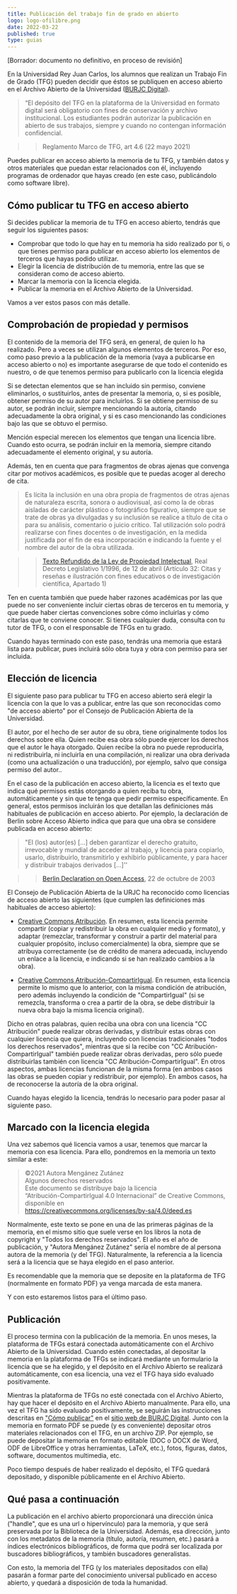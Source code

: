 ```yaml
---
title: Publicación del trabajo fin de grado en abierto
logo: logo-ofilibre.png
date: 2022-03-22
published: true
type: guias
---
```


[Borrador: documento no definitivo, en proceso de revisión]

En la Universidad Rey Juan Carlos, los alumnos que realizan un
Trabajo Fin de Grado (TFG) pueden decidir que éstos se publiquen
en acceso abierto en el Archivo Abierto de la Universidad
([BURJC Digital](https://burjcdigital.urjc.es/)).

> “El depósito del TFG en la plataforma de la Universidad en
> formato digital será obligatorio con fines de conservación
> y archivo institucional.
> Los estudiantes podrán autorizar la publicación en abierto
> de sus trabajos, siempre y cuando no contengan información
> confidencial.

>> Reglamento Marco de TFG, art 4.6 (22 mayo 2021)

Puedes publicar en acceso abierto la memoria de tu TFG,
y también datos y otros materiales que puedan estar
relacionados con él, incluyendo programas de ordenador
que hayas creado (en este caso, publicándolo como
software libre).

## Cómo publicar tu TFG en acceso abierto

Si decides publicar la memoria de tu TFG en acceso abierto,
tendrás que seguir los siguientes pasos:

* Comprobar que todo lo que hay en tu memoria ha sido
realizado por ti, o que tienes permiso para publicar en
acceso abierto los elementos de terceros que hayas
podido utilizar.
* Elegir la licencia de distribución de tu memoria, entre
las que se consideran como de acceso abierto.
* Marcar la memoria con la licencia elegida.
* Publicar la memoria en el Archivo Abierto de la Universidad.

Vamos a ver estos pasos con más detalle.

## Comprobación de propiedad y permisos

El contenido de la memoria del TFG será, en general, de
quien lo ha realizado. Pero a veces se utilizan algunos
elementos de terceros. Por eso, como paso previo a la
publicación de la memoria (vaya a publicarse en acceso
abierto o no) es importante asegurarse de que todo el
contenido es nuestro, o de que tenemos permiso para
publicarlo con la licencia elegida

Si se detectan elementos que se han incluido sin permiso,
conviene eliminarlos, o sustituirlos, antes de presentar
la memoria, o, si es posible, obtener permiso de su autor
para incluirlos. Si se obtiene permiso de su autor,
se podrán incluir, siempre mencionando la autoría,
citando adecuadamente la obra original, y si es
caso mencionando las condiciones bajo las que se
obtuvo el permiso.

Mención especial merecen los elementos que
tengan una licencia libre. Cuando esto ocurra,
se podrán incluir en la memoria, siempre citando
adecuadamente el elemento original, y su autoría.

Además, ten en cuenta que para fragmentos de
obras ajenas que convenga citar por motivos académicos,
es posible que te puedas acoger al derecho de cita.

> Es lícita la inclusión en una obra propia de fragmentos
> de otras ajenas de naturaleza escrita, sonora o audiovisual,
> así como la de obras aisladas de carácter plástico o
> fotográfico figurativo, siempre que se trate de obras
> ya divulgadas y su inclusión se realice a título de cita o
> para su análisis, comentario o juicio crítico.
> Tal utilización solo podrá realizarse con fines docentes
> o de investigación, en la medida justificada por el fin
> de esa incorporación e indicando la fuente y el nombre
> del autor de la obra utilizada. 

>> [Texto Refundido de la Ley de Propiedad Intelectual](https://www.boe.es/buscar/act.php?id=BOE-A-1996-8930),
>> Real Decreto Legislativo 1/1996, de 12 de abril
>> (Artículo 32: Citas y reseñas e ilustración con fines
>> educativos o de investigación científica, Apartado 1)

Ten en cuenta también que puede haber razones académicas
por las que puede no ser conveniente incluir ciertas
obras de terceros en tu memoria, y que puede haber
ciertas convenciones sobre cómo incluirlas y cómo citarlas
que te conviene conocer. Si tienes cualquier duda,
consulta con tu tutor de TFG, o con el responsable de
TFGs en tu grado.

Cuando hayas terminado con este paso, tendrás una memoria
que estará lista para publicar, pues incluirá sólo obra tuya
y obra con permiso para ser incluida.

## Elección de licencia

El siguiente paso para publicar tu TFG en acceso abierto
será elegir la licencia con la que lo vas a publicar, entre
las que son reconocidas como "de acceso abierto" por el
Consejo de Publicación Abierta de la Universidad.

El autor, por el hecho de ser autor de su obra, tiene
originalmente todos los derechos sobre ella. Quien recibe
esa obra sólo puede ejercer los derechos que el autor
le haya otorgado. Quien recibe la
obra no puede reproducirla, ni redistribuirla, ni incluirla
en una compilación, ni realizar una obra derivada
(como una actualización o una traducción), por ejemplo,
salvo que consiga permiso del autor..

En el caso de la publicación en acceso abierto,
la licencia es el texto que indica qué permisos estás
otorgando a quien reciba tu obra, automáticamente
y sin que te tenga que pedir permiso específicamente.
En general, estos permisos incluirán los que detallan
las definiciones más habituales de publicación en acceso
abierto. Por ejemplo, la declaración de Berlin sobre
Acceso Abierto indica que para que una obra se considere
publicada en acceso abierto:

> "El (los) autor(es) [...] deben garantizar el derecho gratuito,
> irrevocable y mundial de acceder al  trabajo, y licencia
> para copiarlo, usarlo, distribuirlo, transmitirlo y exhibirlo
> públicamente, y para hacer y distribuir trabajos derivados […]''

>> [Berlin Declaration on Open Access](https://openaccess.mpg.de/Berlin-Declaration), 
>> 22 de octubre de 2003

El Consejo de Publicación Abierta de la URJC ha reconocido
como licencias de acceso abierto las siguientes (que cumplen
las definiciones más habituales de acceso abierto):

* [Creative Commons Atribución](https://creativecommons.org/licenses/by/4.0/deed.es).
En resumen, esta licencia permite compartir (copiar y redistribuir
la obra en cualquier medio y formato), y adaptar (remezclar, transformar
y construir a partir del material para cualquier propósito,
incluso comercialmente) la obra, siempre que se atribuya correctamente
(se de crédito de manera adecuada, incluyendo un enlace a la licencia,
e indicando si se han realizado cambios a la obra).

* [Creative Commons Atribución-CompartirIgual](https://creativecommons.org/licenses/by-sa/4.0/deed.es).
En resumen, esta licencia permite lo mismo que lo anterior, con la misma
condición de atribución, pero además incluyendo la condición de
"CompartirIgual" (si se remezcla, transforma o crea a partir de la obra,
se debe distribuir la nueva obra bajo la misma licencia original). 

Dicho en otras palabras, quien reciba una obra con una licencia
"CC Atribución" puede realizar obras derivadas, y distribuir estas
obras con cualquier licencia que quiera, incluyendo con licencias
tradicionales "todos los derechos reservados", mientras que si la
recibe con "CC Atribución-CompartirIgual" también puede realizar 
obras derivadas, pero sólo puede distribuirlas también con licencia
"CC Atribución-CompartirIgual". En otros aspectos, ambas licencias
funcionan de la misma forma (en ambos casos las obras se pueden
copiar y redistribuir, por ejemplo). En ambos casos, ha de reconocerse
la autoría de la obra original.

Cuando hayas elegido la licencia, tendrás lo necesario para
poder pasar al siguiente paso.

## Marcado con la licencia elegida

Una vez sabemos qué licencia vamos a usar, tenemos que marcar
la memoria con esa licencia. Para ello, pondremos en la memoria
un texto similar a este:

> ©2021 Autora Mengánez Zutánez<br>
> Algunos derechos reservados<br>
> Este documento se distribuye bajo la licencia<br>
> “Atribución-CompartirIgual 4.0 Internacional” de Creative Commons,
> disponible en<br>
> https://creativecommons.org/licenses/by-sa/4.0/deed.es

Normalmente, este texto se pone en una de las primeras páginas
de la memoria, en el mismo sitio que suele verse en los libros
la nota de copyright y "Todos los derechos reservados". El año
es el año de publicación, y "Autora Mengánez Zutánez" sería
el nombre de al persona autora de la memoria (y del TFG).
Naturalmente, la referencia a la licencia será a la licencia que
se haya elegido en el paso anterior.

Es recomendable que la memoria que se deposite en la
plataforma de TFG (normalmente en formato PDF)
ya venga marcada de esta manera.

Y con esto estaremos listos para el último paso.

## Publicación

El proceso termina con la publicación de la memoria.
En unos meses, la plataforma de TFGs estará conectada
automáticamente con el Archivo Abierto de la Universidad.
Cuando estén conectadas, al depositar la memoria en
la plataforma de TFGs se indicará mediante un formulario
la licencia que se ha elegido, y el depósito en el Archivo
Abierto se realizará automáticamente, con esa licencia,
una vez el TFG haya sido evaluado positivamente.

Mientras la plataforma de TFGs no esté conectada con
el Archivo Abierto, hay que hacer el depósito en el Archivo
Abierto manualmente. Para ello, una vez el TFG ha sido
evaluado positivamente, se seguirán las instrucciones
descritas en ["Cómo publicar"](https://burjcdigital.urjc.es/page/howtopublish)
en el [sitio web de BURJC Digital](https://burjcdigital.urjc.es).
Junto con la memoria en formato PDF se puede (y es conveniente) depositar
otros materiales relacionados con el TFG, en un archivo ZIP.
Por ejemplo, se puede depositar la memoria en formato editable
(DOC o DOCX de Word, ODF de LibreOffice y otras herramientas,
LaTeX, etc.), fotos, figuras, datos, software, documentos multimedia, etc.

Poco tiempo después de haber realizado el depósito,
el TFG quedará depositado, y disponible públicamente en el
Archivo Abierto.

## Qué pasa a continuación

La publicación en el archivo abierto proporcionará una dirección
única ("handle", que es una url o hipervínculo) para la memoria,
y que será preservada por la Biblioteca de la Universidad.
Además, esa dirección, junto con los metadatos de la memoria
(título, autoría, resumen, etc.) pasará a índices electrónicos
 bibliográficos, de forma que podrá ser localizada por
buscadores bibliográficos, y también buscadores generalistas.

Con esto, la memoria del TFG (y los materiales depositados con ella)
pasarán a formar parte del conocimiento universal publicado en
acceso abierto, y quedará a disposición de toda la humanidad.



